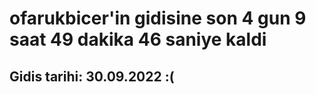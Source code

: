 # ofarukbicer'in gidisine son 4 gun 9 saat 49 dakika 46 saniye kaldi

## Gidis tarihi: 30.09.2022 :(